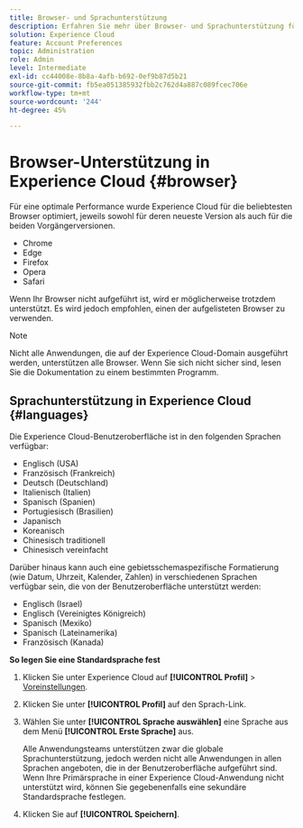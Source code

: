 ```yaml
---
title: Browser- und Sprachunterstützung
description: Erfahren Sie mehr über Browser- und Sprachunterstützung für Experience Cloud-Anwendungen. Wählen Sie eine primäre und sekundäre Sprache in Ihrem Kontoprofil aus.
solution: Experience Cloud
feature: Account Preferences
topic: Administration
role: Admin
level: Intermediate
exl-id: cc44008e-8b8a-4afb-b692-0ef9b87d5b21
source-git-commit: fb5ea051385932fbb2c762d4a887c089fcec706e
workflow-type: tm+mt
source-wordcount: '244'
ht-degree: 45%

---
```


# Browser-Unterstützung in Experience Cloud {#browser}

Für eine optimale Performance wurde Experience Cloud für die beliebtesten Browser optimiert, jeweils sowohl für deren neueste Version als auch für die beiden Vorgängerversionen.

* Chrome
* Edge
* Firefox
* Opera
* Safari

Wenn Ihr Browser nicht aufgeführt ist, wird er möglicherweise trotzdem unterstützt. Es wird jedoch empfohlen, einen der aufgelisteten Browser zu verwenden.

>[!NOTE]
>
>Nicht alle Anwendungen, die auf der Experience Cloud-Domain ausgeführt werden, unterstützen alle Browser. Wenn Sie sich nicht sicher sind, lesen Sie die Dokumentation zu einem bestimmten Programm.

## Sprachunterstützung in Experience Cloud {#languages}

Die Experience Cloud-Benutzeroberfläche ist in den folgenden Sprachen verfügbar:

* Englisch (USA)
* Französisch (Frankreich)
* Deutsch (Deutschland)
* Italienisch (Italien)
* Spanisch (Spanien)
* Portugiesisch (Brasilien)
* Japanisch
* Koreanisch
* Chinesisch traditionell
* Chinesisch vereinfacht

Darüber hinaus kann auch eine gebietsschemaspezifische Formatierung (wie Datum, Uhrzeit, Kalender, Zahlen) in verschiedenen Sprachen verfügbar sein, die von der Benutzeroberfläche unterstützt werden:

* Englisch (Israel)
* Englisch (Vereinigtes Königreich)
* Spanisch (Mexiko)
* Spanisch (Lateinamerika)
* Französisch (Kanada)

**So legen Sie eine Standardsprache fest**

1. Klicken Sie unter Experience Cloud auf **[!UICONTROL Profil]** > [Voreinstellungen](https://experience.adobe.com/preferences).

1. Klicken Sie unter **[!UICONTROL Profil]** auf den Sprach-Link.

1. Wählen Sie unter **[!UICONTROL Sprache auswählen]** eine Sprache aus dem Menü **[!UICONTROL Erste Sprache]** aus.

   Alle Anwendungsteams unterstützen zwar die globale Sprachunterstützung, jedoch werden nicht alle Anwendungen in allen Sprachen angeboten, die in der Benutzeroberfläche aufgeführt sind. Wenn Ihre Primärsprache in einer Experience Cloud-Anwendung nicht unterstützt wird, können Sie gegebenenfalls eine sekundäre Standardsprache festlegen.

1. Klicken Sie auf **[!UICONTROL Speichern]**.
